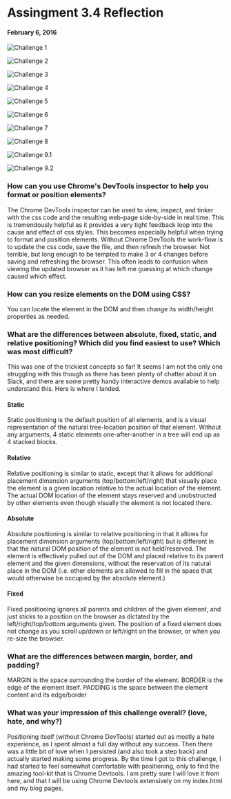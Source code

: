 # Assingment 3.4 Reflection
#### February 6, 2016

![Challenge 1](imgs/Challenge-1.png)

![Challenge 2](imgs/Challenge-2.png)

![Challenge 3](imgs/Challenge-3.png)

![Challenge 4](imgs/Challenge-4.png)

![Challenge 5](imgs/Challenge-5.png)

![Challenge 6](imgs/Challenge-6.png)

![Challenge 7](imgs/Challenge-7.png)

![Challenge 8](imgs/Challenge-8.png)

![Challenge 9.1](imgs/Challenge-9.1.png)

![Challenge 9.2](imgs/Challenge-9.2.png)

### How can you use Chrome's DevTools inspector to help you format or position elements?
The Chrome DevTools inspector can be used to view, inspect, and tinker with the css code and the resulting web-page side-by-side in real time. This is tremendously helpful as it provides a very tight feedback loop into the cause and effect of css styles. This becomes especially helpful when trying to format and position elements. Without Chrome DevTools the work-flow is to update the css code, save the file, and then refresh the browser. Not terrible, but long enough to be tempted to make 3 or 4 changes before saving and refreshing the browser. This  often leads to confusion when viewing the updated browser as it has left me guessing at which change caused which effect.


### How can you resize elements on the DOM using CSS?
You can locate the element in the DOM and then change its width/height properties as needed. 


### What are the differences between absolute, fixed, static, and relative positioning? Which did you find easiest to use? Which was most difficult?
This was one of the trickiest concepts so far!
It seems I am not the only one struggling with this though as there has been plenty of chatter about it on Slack, and there are some pretty handy interactive demos available to help understand this. Here is where I landed.

#### Static
Static positioning is the default position of all elements, and is a visual representation of the natural tree-location position of that element. Without any arguments, 4 static elements one-after-another in a tree will end up as 4 stacked blocks.  

#### Relative
Relative positioning is similar to static, except that it allows for additional placement dimension arguments (top/bottom/left/right) that visually place the element is a given location relative to the actual location of the element. The actual DOM location of the element stays reserved and unobstructed by other elements even though visually the element is not located there. 

#### Absolute
Absolute positioning is similar to relative positioning in that it allows for placement dimension arguments (top/bottom/left/right) but is different in that the natural DOM position of the element is not held/reserved. The element is effectively pulled out of the DOM and placed relative to its parent element and the given dimensions, without the reservation of its natural place in the DOM (i.e. other elements are allowed to fill in the space that would otherwise be occupied by the absolute element.)

#### Fixed
Fixed positioning ignores all parents and children of the given element, and just sticks to a position on the browser as dictated by the left/right/top/bottom arguments given. The position of a fixed element does not change as you scroll up/down or left/right on the browser, or when you re-size the browser. 

### What are the differences between margin, border, and padding?

MARGIN is the space surrounding the border of the element.
BORDER is the edge of the element itself.
PADDING is the space between the element content and its edge/border

### What was your impression of this challenge overall? (love, hate, and why?)
Positioning itself (without Chrome DevTools) started out as  mostly a hate experience, as I spent almost a full day without any success. Then there was a little bit of love when I persisted (and also took a step back) and actually started making some progress. By the time I got to this challenge, I had started to feel somewhat comfortable with positioning, only to find the amazing tool-kit that is Chrome Devtools. I am pretty sure I will love it from here, and that I will be using Chrome Devtools extensively on my index.html and my blog pages. 